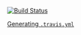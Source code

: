 [![Build Status](https://travis-ci.org/averagehat/Pathogen.hs.svg?branch=master)](https://travis-ci.org/averagehat/Pathogen.hs)

[Generating `.travis.yml`](https://github.com/hvr/multi-ghc-travis#quick-start-instructions)
